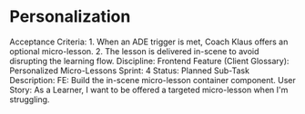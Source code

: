 # Personalization

Acceptance Criteria: 1. When an ADE trigger is met, Coach Klaus offers an optional micro-lesson. 2. The lesson is delivered in-scene to avoid disrupting the learning flow.
Discipline: Frontend
Feature (Client Glossary): Personalized Micro-Lessons
Sprint: 4
Status: Planned
Sub-Task Description: FE: Build the in-scene micro-lesson container component.
User Story: As a Learner, I want to be offered a targeted micro-lesson when I'm struggling.